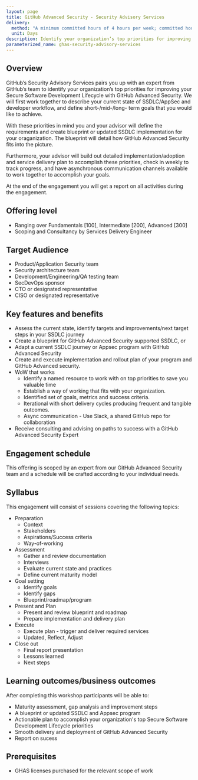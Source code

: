 ```yaml
---
layout: page
title: GitHub Advanced Security - Security Advisory Services
delivery:
  method: "A minimum committed hours of 4 hours per week; committed hours may be more based on contract duration."
  unit: Days
description: Identify your organization’s top priorities for improving your Secure Software Development Lifecycle with GitHub Advanced Security.
parameterized_name: ghas-security-advisory-services
---
```


## Overview

GitHub’s Security Advisory Services pairs you up with an expert from GitHub’s team to identify your organization’s top priorities for improving your Secure Software Development Lifecycle with GitHub Advanced Security. We will first work together to describe your current state of SSDLC/AppSec and developer workflow,  and define short-/mid-/long- term goals that you would like to achieve.

With these priorities in mind you and your advisor will define the requirements and create blueprint or updated SSDLC implementation for your oraganization.  The blueprint will detail how GitHub Advanced Security fits into the picture.

Furthermore, your advisor will build out detailed implementation/adoption and service delivery plan to accomplish these priorities, check in weekly to track progress, and have asynchronous communication channels available to work together to accomplish your goals.

At the end of the engagement you will get a report on all activities during the engagement.

## Offering level

- Ranging over Fundamentals [100], Intermediate [200], Advanced [300]
- Scoping and Consultancy by Services Delivery Engineer

## Target Audience

- Product/Application Security team
- Security architecture team
- Development/Engineering/QA testing team
- SecDevOps sponsor
- CTO or designated representative
- CISO or designated representative

## Key features and benefits

- Assess the current state, identify targets and improvements/next target steps in your SSDLC journey
- Create a blueprint for GitHub Advanced Security supported SSDLC, or
- Adapt a current SSDLC journey or Appsec program with GitHub Advanced Security
- Create and execute implementation and rollout plan of your program and GitHub Advanced security.
- WoW that works
  - Identify a named resource to work with on top priorities to save you valuable time
  - Establish a way of working that fits with your organization.
  - Identified set of goals, metrics and success criteria.
  - Iterational with short delivery cycles producing frequent and tangible outcomes.
  - Async communication - Use Slack, a shared GitHub repo for collaboration
- Receive consulting and advising on paths to success with a GitHub Advanced Security Expert

## Engagement schedule

This offering is scoped by an expert from our GitHub Advanced Security team and a schedule will be crafted according to your individual needs.

## Syllabus

This engagement will consist of sessions covering the following topics:

- Preparation
  - Context
  - Stakeholders
  - Aspirations/Success criteria
  - Way-of-working
- Assessment
  - Gather and review documentation
  - Interviews
  - Evaluate current state and practices
  - Define current maturity model
- Goal setting
  - Identify goals
  - Identify gaps
  - Blueprint/roadmap/program
- Present and Plan
  - Present and review blueprint and roadmap
  - Prepare implementation and delivery plan
- Execute
  - Execute plan - trigger and deliver required services
  - Updated, Reflect, Adjust
- Close out
  - Final report presentation
  - Lessons learned
  - Next steps

## Learning outcomes/business outcomes

After completing this workshop participants will be able to:

- Maturity assessment, gap analysis and improvement steps
- A blueprint or updated SSDLC and Appsec program
- Actionable plan to accomplish your organization's top Secure Software Development Lifecycle priorities
- Smooth delivery and deployment of GitHub Advanced Security
- Report on sucess

## Prerequisites

- GHAS licenses purchased for the relevant scope of work
